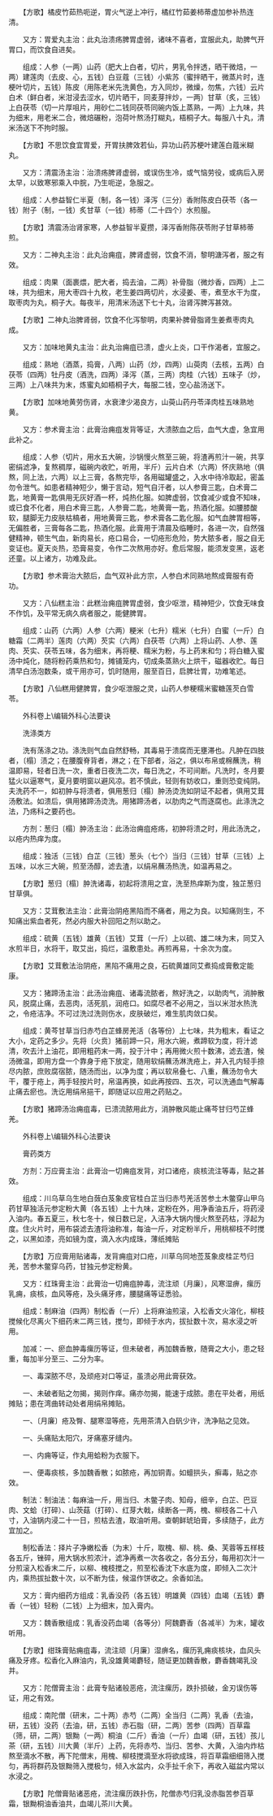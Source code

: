<!-- { "loadSidebar": true } -->
　　【方歌】橘皮竹茹热呃逆，胃火气逆上冲行，橘红竹茹姜柿蒂虚加参补热连清。

　　又方：胃爱丸主治：此丸治溃疡脾胃虚弱，诸味不喜者，宜服此丸，助脾气开胃口，而饮食自进矣。

　　组成：人参（一两）山药（肥大上白者，切片，男乳令拌透，晒干微焙，一两）建莲肉（去皮、心，五钱）白豆蔻（三钱）小紫苏（蜜拌晒干，微蒸片时，连梗叶切片，五钱）陈皮（用陈老米先洗黄色，方入同炒，微燥，勿焦，六钱）云片白术（鲜白者，米泔浸去涩水，切片晒干，同麦芽拌炒，一两）甘草（炙，三钱）上白茯苓（切一片厚咀片，用砂仁二钱同茯苓同碗内饭上蒸熟，一两）上九味，共为细末，用老米二合，微焙碾粉，泡荷叶熬汤打糊丸，梧桐子大。每服八十丸，清米汤送下不拘时服。

　　【方歌】不思饮食宜胃爱，开胃扶脾效若仙，异功山药苏梗叶建莲白蔻米糊丸。

　　又方：清震汤主治：治溃疡脾肾虚弱，或误伤生冷，或气恼劳役，或病后入房太早，以致寒邪乘入中脘，乃生呃逆，急服之。

　　组成：人参益智仁半夏（制，各一钱）泽泻（三分）香附陈皮白茯苓（各一钱）附子（制，一钱）炙甘草（一钱）柿蒂（二十四个）水煎服。

　　【方歌】清震汤治肾家寒，人参益智半夏攒，泽泻香附陈茯苓附子甘草柿蒂煎。

　　又方：二神丸主治：此丸治痈疽，脾肾虚弱，饮食不消，黎明溏泻者，服之有效。

　　组成：肉果（面裹煨，肥大者，捣去油，二两）补骨脂（微炒香，四两）上二味，共为细末，用大枣四十九枚，老生姜四两切片，水浸姜、枣，煮至水干为度，取枣肉为丸，桐子大。每夜半，用清米汤送下七十丸，治肾泻脾泻甚效。

　　【方歌】二神丸治脾肾弱，饮食不化泻黎明，肉果补脾骨脂肾生姜煮枣肉丸成。

　　又方：加味地黄丸主治：此丸治痈疽已溃，虚火上炎，口干作渴者，宜服之。

　　组成：熟地（酒蒸，捣膏，八两）山药（炒，四两）山萸肉（去核，五两）白茯苓（四两）牡丹皮（酒洗，四两）泽泻（蒸，三两）肉桂（六钱）五味子（炒，三两）上八味共为末，炼蜜丸如梧桐子大，每服二钱，空心盐汤送下。

　　【方歌】加味地黄劳伤肾，水衰津少渴良方，山萸山药丹苓泽肉桂五味熟地黄。

　　又方：参术膏主治：此膏治痈疽发背等证，大溃脓血之后，血气大虚，急宜用此补之。

　　组成：人参（切片，用水五大碗，沙锅慢火熬至三碗，将渣再煎汁一碗，共享密绢滤净，复熬稠厚，磁碗内收贮，听用，半斤）云片白术（六两）怀庆熟地（俱熬，同上法，六两）以上三膏，各熬完毕，各用磁罐盛之，入水中待冷取起，密盖勿令泄气。如患者精神短少，懒于言动，短气自汗者，以人参膏三匙，白术膏二匙，地黄膏一匙俱用无灰好酒一杯，炖热化服。如脾虚弱，饮食减少或食不知味，或已食不化者，用白术膏三匙，人参膏二匙，地黄膏一匙，热酒化服。如腰膝酸软，腿脚无力皮肤枯槁者，用地黄膏三匙，参术膏各二匙化服。如气血脾胃相等，无偏胜者，三膏每各二匙，热酒化服。此膏用于清晨及临睡时，各进一次，自然强健精神，顿生气血，新肉易长，疮口易合，一切疮形危险，势大脓多者，服之自无变证也。夏天炎热，恐膏易变，令作二次熬用亦好。愈后常服，能须发变黑，返老还童。以上诸方，功难及此。

　　【方歌】参术膏治大脓后，血气双补此方宗，人参白术同熟地熬成膏服有奇功。

　　又方：八仙糕主治：此糕治痈疽脾胃虚弱，食少呕泄，精神短少，饮食无味食不作饥，及平常无病久病者服之，能健脾胃。

　　组成：山药（六两）人参（六两）粳米（七升）糯米（七升）白蜜（一斤）白糖霜（二两半）莲肉（六两）芡实（六两）白茯苓（六两）上将山药、人参、莲肉、芡实、茯苓五味，各为细末，再将粳、糯米为粉，与上药末和匀；将白糖入蜜汤中炖化，随将粉药乘热和匀，摊铺笼内，切成条蒸熟火上烘干，磁器收贮。每日清早白汤泡数条，或干用亦可，饥时随用，服至百日，启脾壮胃，功难笔述。

　　【方歌】八仙糕用健脾胃，食少呕泄服之灵，山药人参粳糯米蜜糖莲芡白雪苓。

　　外科卷上\编辑外科心法要诀

　　洗涤类方

　　洗有荡涤之功。涤洗则气血自然舒畅，其毒易于溃腐而无壅滞也。凡肿在四肢者，〔榻〕渍之；在腰腹脊背者，淋之；在下部者，浴之，俱以布帛或棉蘸洗，稍温即易，轻者日洗一次，重者日夜洗二次，每日洗之，不可间断。凡洗时，冬月要猛火以逼寒气，夏月要明窗以避风凉。若不慎此，轻则有妨收口，重则恐变纯阴。夫洗药不一，如初肿与将溃者，俱用葱归〔榻〕肿汤烫洗如阴证不起者，俱用艾茸汤敷法。如溃后，俱用猪蹄汤烫洗。用猪蹄汤者，以肋肉之气而逐腐也。此涤洗之法，乃疡科之要药也。

　　方剂：葱归〔榻〕肿汤主治：此汤治痈疽疮疡，初肿将溃之时，用此汤洗之，以疮内热痒为度。

　　组成：独活（三钱）白芷（三钱）葱头（七个）当归（三钱）甘草（三钱）上五味，以水三大碗，煎至汤醇，滤去渣，以绢帛蘸汤热洗，如温再易之。

　　【方歌】葱归〔榻〕肿洗诸毒，初起将溃用之宜，洗至热痒斯为度，独芷葱归甘草俱。

　　又方：艾茸敷法主治：此膏治阴疮黑陷而不痛者，用之为良。以知痛则生，不知痛出紫血者死，然必内服大补回阳之剂以助之。

　　组成：硫黄（五钱）雄黄（五钱）艾茸（一斤）上以硫、雄二味为末，同艾入水煎半日，水将干，取艾出，捣烂，温敷患处。再煎再易，十余次为度。

　　【方歌】艾茸敷法治阴疮，黑陷不痛用之良，石硫黄雄同艾煮捣成膏敷定能康。

　　又方：猪蹄汤主治：此汤治痈疽、诸毒流脓者，熬好洗之，以助肉气，消肿散风，脱腐止痛，去恶肉，活死肌，润疮口。如腐尽者不必用之，当以米泔水热洗之，令疮洁净。不可过洗过洗则伤水，皮肤破烂，难生肌肉敛口矣。

　　组成：黄芩甘草当归赤芍白芷蜂房羌活（各等份）上七味，共为粗末，看证之大小，定药之多少。先将〔火贲〕猪前蹄一只，用水六碗，煮蹄软为度，将汁滤清，吹去汁上油花，即用粗药末一两，投于汁中；再用微火煎十数沸，滤去渣，候汤微温，即用方盘一个靠身于疮下放定，随用软绢蘸汤淋洗疮上，并入孔内轻手捺尽内脓，庶败腐宿脓，随汤而出，以净为度；再以软帛叠七、八重，蘸汤勿令大干，覆于疮上，两手轻按片时，帛温再换，如此再按四、五次，可以洗通血气解毒止痛去瘀也。洗讫用绢帛挹干，即随证以应用之药贴之。

　　【方歌】猪蹄汤治痈疽毒，已溃流脓用此方，消肿散风能止痛芩甘归芍芷蜂羌。

　　外科卷上\编辑外科心法要诀

　　膏药类方

　　方剂：万应膏主治：此膏治一切痈疽发背，对口诸疮，痰核流注等毒，贴之甚效。

　　组成：川乌草乌生地白蔹白芨象皮官桂白芷当归赤芍羌活苦参土木鳖穿山甲乌药甘草独活元参定粉大黄（各五钱）上十九味，定粉在外，用净香油五斤，将药浸入油内。春五夏三，秋七冬十，候日数已足，入洁净大锅内慢火熬至药枯，浮起为度。住火片时，用布袋滤去渣将油称准，每油一斤，对定粉半斤，用桃柳枝不时搅之，以黑如漆，亮如镜为度，滴入水内成珠，薄纸摊贴

　　【方歌】万应膏用贴诸毒，发背痈疽对口疮，川草乌同地莶芨象皮桂芷芍归羌，苦参木鳖穿乌药，甘独元参定粉黄。

　　又方：红珠膏主治：此膏治一切痈疽肿毒，流注顽〔月廉〕，风寒湿痹，瘰历乳痈，痰核，血风等疮，及头痛牙疼，腰腿痛等证悉验。

　　组成：制麻油（四两）制松香（一斤）上将麻油煎滚，入松香文火溶化，柳枝搅候化尽离火下细药末二两三钱，搅匀，即倾于水内，拔扯数十次，易水浸之听用。

　　加减：一、瘀血肿毒瘰历等证，但未破者，再加魏香散，随膏之大小，患之轻重，每加半分至三、二分为率。

　　一、毒深脓不尽，及顽疮对口等证，虽溃必用此膏获效。

　　一、未破者贴之勿揭，揭则作痒。痛亦勿揭，能速于成脓。患在平处者，用纸摊贴；患在湾曲转动处者用绢帛摊贴。

　　一、〔月廉〕疮及臀、腿寒湿等疮，先用茶清入白矾少许，洗净贴之见效。

　　一、头痛贴太阳穴，牙痛塞牙缝内。

　　一、内痈等证，作丸用蛤粉为衣服下。

　　一、便毒痰核，多加魏香散；如脓疮，再加铜青。如蟺拱头，癣毒，贴之亦效。

　　制法：制油法：每麻油一斤，用当归、木鳖子肉、知母，细辛，白芷、巴豆肉、文蛤（打碎）、山茨菇（打碎）、红芽大戟，续断各一两，槐、柳枝各二十八寸，入油锅内浸二十一日，煎枯去渣，取油听用。查朝鲜琥珀膏，多续随子，此方宜加之。

　　制松香法：择片子净嫩松香（为末）十斤，取槐、柳、桃、桑、芙蓉等五样枝各五斤，锉碎，用大锅水煎浓汁，滤净再煮一次各收之，各分五分，每用初次汁一分煎滚入松香末二斤，以柳、槐枝搅之，煎至松香沈下水底为度，即倾入二次汁内，乘热拔扯数十次，以不断为佳，候温作饼收之。余香如法。

　　又方：膏内细药方组成：乳香没药（各五钱）明雄黄（四钱）血竭（五钱）麝香（一钱）轻粉（二钱）上为细末，加入膏内。

　　又方：魏香散组成：乳香没药血竭（各等分）阿魏麝香（各减半）为末，罐收听用。

　　【方歌】绀珠膏贴痈疽毒，流注顽〔月廉〕湿痹名，瘰历乳痈痰核块，血风头痛及牙疼。松香化入麻油内，乳没雄黄竭麝轻，随证更加魏香散，麝香魏竭乳没并。

　　又方：陀僧膏主治：此膏专贴诸般恶疮，流注瘰历，跌扑损破，金刃误伤等证，用之有效。

　　组成：南陀僧（研末，二十两）赤芍（二两）全当归（二两）乳香（去油，研，五钱）没药（去油，研，五钱）赤石脂（研，二两）苦参（四两）百草霜（筛，研，二两）银黝（一两）桐油（二斤）香油（一斤）血竭（研，五钱）孩儿茶（研，五钱）川大黄（半斤）上药，先将赤芍、当归、苦参、大黄，入油内炸枯熬至滴水不散，再下陀僧末，用槐、柳枝搅滴至水将欲成珠，将百草霜细细筛入搅匀，再将群药及银黝筛入搅极匀，倾入水盆内，众手扯千余下，再收入磁盆内常以水浸之。

　　【方歌】陀僧膏贴诸恶疮，流注瘰历跌扑伤，陀僧赤芍归乳没赤脂苦参百草霜，银黝桐油香油共，血竭儿茶川大黄。

